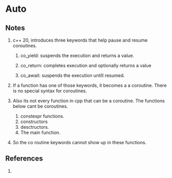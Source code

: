 # Auto

## Notes
1. c++ 20, introduces three keywords that help pause and resume coroutines.
   1. co_yield: suspends the execution and returns a value.

   2. co_return: completes execution and optionally returns a value

   3. co_await: suspends the execution untill resumed.

2. If a function has one of those keywords, it becomes a a coroutine. There is no special syntax for coroutines. 

3. Also its not every function in cpp that can be a coroutine. The functions below cant be coroutines.
   1. constexpr functions.
   2. constructors
   3. desctructors.
   4. The main function.
4. So the co routine keywords cannot show up in these functions.


## References

1. 

